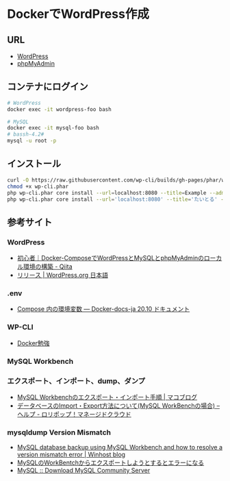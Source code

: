 # DockerでWordPress作成

## URL
- [WordPress](http://localhost:8080/)
- [phpMyAdmin](http://localhost:8888/)

## コンテナにログイン
```bash
# WordPress
docker exec -it wordpress-foo bash

# MySQL
docker exec -it mysql-foo bash
# bassh-4.2#
mysql -u root -p
```

## インストール
```bash
curl -O https://raw.githubusercontent.com/wp-cli/builds/gh-pages/phar/wp-cli.phar
chmod +x wp-cli.phar
php wp-cli.phar core install --url=localhost:8080 --title=Example --admin_user=user --admin_password=passwd --admin_email=info@example.co.jp
php wp-cli.phar core install --url='localhost:8080' --title='たいとる' --admin_user=user --admin_password=passwd --admin_email=info@example.co.jp
```

## 参考サイト
### WordPress
- [初心者｜Docker-ComposeでWordPressとMySQLとphpMyAdminのローカル環境の構築 - Qiita](https://qiita.com/tomokei5634/items/75d2501cfb968d0cfab5)
- [リリース | WordPress.org 日本語](https://ja.wordpress.org/download/releases/)

### .env
- [Compose 内の環境変数 — Docker-docs-ja 20.10 ドキュメント](https://docs.docker.jp/compose/environment-variables.html)

### WP-CLI
- [Docker勉強](https://zenn.dev/hisho/scraps/69c78a6a81b51f)

### MySQL Workbench
### エクスポート、インポート、dump、ダンプ
- [MySQL Workbenchのエクスポート・インポート手順 | マコブログ](https://macoblog.com/mysql-workbench-export/)
- [データベースのImport・Export方法について(MySQL WorkBenchの場合) – ヘルプ - ロリポップ！マネージドクラウド](https://support.mc.lolipop.jp/hc/ja/articles/360033934213-%E3%83%87%E3%83%BC%E3%82%BF%E3%83%99%E3%83%BC%E3%82%B9%E3%81%AEImport-Export%E6%96%B9%E6%B3%95%E3%81%AB%E3%81%A4%E3%81%84%E3%81%A6-MySQL-WorkBench%E3%81%AE%E5%A0%B4%E5%90%88-)

### mysqldump Version Mismatch
- [MySQL database backup using MySQL Workbench and how to resolve a version mismatch error | Winhost blog](https://blog.winhost.com/mysql-database-backup-using-mysql-workbench-and-how-to-resolve-a-version-mismatch-error/)
- [MySQLのWorkBentchからエクスポートしようとするとエラーになる](http://devlabo.blogspot.com/2013/06/mysqlworkbentch.html)
- [MySQL :: Download MySQL Community Server](https://dev.mysql.com/downloads/mysql/)
